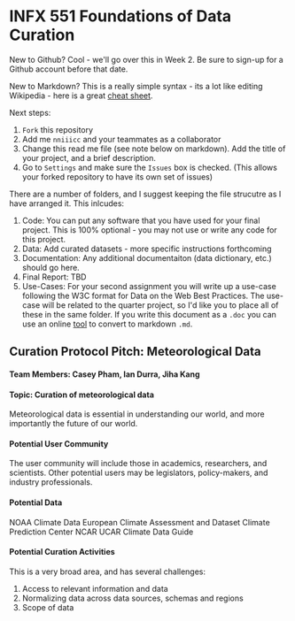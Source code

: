 # INFX 551 Foundations of Data Curation

New to Github? Cool - we'll go over this in Week 2. Be sure to sign-up for a Github account before that date.

New to Markdown?  This is a really simple syntax - its a lot like editing Wikipedia - here is a great [cheat sheet](https://github.com/adam-p/markdown-here/wiki/Markdown-Cheatsheet).


Next steps: 

1. `Fork` this repository 
2. Add me `nniiicc`  and your teammates as a collaborator 
3. Change this read me file (see note below on markdown). Add the title of your project, and a brief description.
4. Go to `Settings` and make sure the `Issues` box is checked. (This allows your forked repository to have its own set of issues)

There are a number of folders, and I suggest keeping the file strucutre as I have arranged it. This inlcudes: 

1. Code: You can put any software that you have used for your final project. This is 100% optional - you may not use or write any code for this project. 
2. Data: Add curated datasets - more specific instructions forthcoming
3. Documentation: Any additional documentaiton (data dictionary, etc.) should go here. 
4. Final Report: TBD
5. Use-Cases: For your second assignment you will write up a use-case following the W3C format for Data on the Web Best Practices. The use-case will be related to the quarter project, so I'd like you to place all of these in the same folder. If you write this document as a `.doc` you can use an online [tool](https://word-to-markdown.herokuapp.com/) to convert to markdown `.md`. 


## Curation Protocol Pitch: Meteorological Data

#### Team Members: Casey Pham, Ian Durra, Jiha Kang

#### Topic: Curation of meteorological data

Meteorological data is essential in understanding our world, and more importantly the future of our world.

#### Potential User Community

The user community will include those in academics, researchers, and scientists. Other potential users may be legislators, policy-makers, and industry professionals.

#### Potential Data

NOAA Climate Data
European Climate Assessment and Dataset
Climate Prediction Center
NCAR UCAR Climate Data Guide

#### Potential Curation Activities
This is a very broad area, and has several challenges:
1. Access to relevant information and data
2. Normalizing data across data sources, schemas and regions
3. Scope of data
